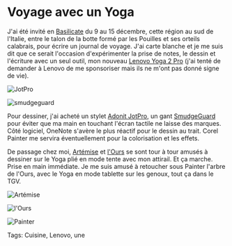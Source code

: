 # Voyage avec un Yoga

J'ai été invité en [Basilicate](http://www.italia.it/fr/decouvrez-litalie/basilicate.html) du 9 au 15 décembre, cette région au sud de l'Italie, entre le talon de la botte formé par les Pouilles et ses orteils calabrais, pour écrire un journal de voyage. J'ai carte blanche et je me suis dit que ce serait l'occasion d'expérimenter la prise de notes, le dessin et l'écriture avec un seul outil, mon nouveau [Lenovo Yoga 2 Pro](/tag/lenovo/) (j'ai tenté de demander à Lenovo de me sponsoriser mais ils ne m'ont pas donné signe de vie).

![JotPro](https://tcrouzet.com/images_tc/2013/12/JotPro.jpg)

![smudgeguard](https://tcrouzet.com/images_tc/2013/12/smudgeguard.jpg)

Pour dessiner, j'ai acheté un stylet [Adonit JotPro](http://www.amazon.fr/dp/B00931DHKM/ref=pe_386181_37038081_pe_205631_30430471_M3T1_dp_2), un gant [SmudgeGuard](http://www.amazon.fr/dp/B003453DC0/ref=pe_386181_40444391_TE_item) pour éviter que ma main en touchant l'écran tactile ne laisse des marques. Côté logiciel, OneNote s'avère le plus réactif pour le dessin au trait. Corel Painter me servira éventuellement pour la colorisation et les effets.

De passage chez moi, [Artémise](http://www.artemise.org/) et [l'Ours](http://www.vilainzours.fr/) se sont tour à tour amusés à dessiner sur le Yoga plié en mode tente avec mon attirail. Et ça marche. Prise en main immédiate. Je me suis amusé à retoucher sous Painter l'arbre de l'Ours, avec le Yoga en mode tablette sur les genoux, tout ça dans le TGV.

![Artémise](https://tcrouzet.com/images_tc/2013/12/croquisAnne.png)

![l'Ours](https://tcrouzet.com/images_tc/2013/12/ours.png)

![Painter](https://tcrouzet.com/images_tc/2013/12/ours2.png)



Tags: Cuisine, Lenovo, une
